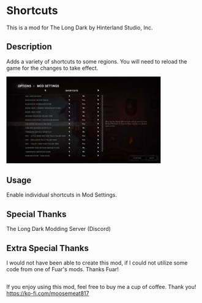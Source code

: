# Shortcuts
This is a mod for The Long Dark by Hinterland Studio, Inc.

## Description
Adds a variety of shortcuts to some regions.  You will need to reload the game for the changes to take effect.

<img src="https://github.com/moosemeat817/images/blob/main/ShortcutsM.png" width="80%">


## Usage
Enable individual shortcuts in Mod Settings.


## Special Thanks
The Long Dark Modding Server (Discord)

## Extra Special Thanks
I would not have been able to create this mod, if I could not utilize some code from one of Fuar's mods.  Thanks Fuar!  


## 
If you enjoy using this mod, feel free to buy me a cup of coffee.  Thank you!
https://ko-fi.com/moosemeat817
